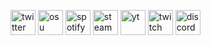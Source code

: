 [<img src='https://i.imgur.com/FLoGV23.png' alt='twitter' height='40'>](https://twitter.com/qwzmn)  [<img src='https://i.imgur.com/tWoI54R.png' alt='osu' height='40'>](https://osu.ppy.sh/users/21472898)  [<img src='https://i.imgur.com/uriN4aY.png' alt='spotify' height='40'>](https://open.spotify.com/user/a15whau8wl7xh98yngdsy5ogy?si=fc332b37058649ca)  [<img src='https://i.imgur.com/TnXedwt.png' alt='steam' height='40'>](https://steamcommunity.com/profiles/76561199075369678/)  [<img src='https://i.imgur.com/rir32Lt.png' alt='yt' height='40'>](https://www.youtube.com/channel/UCIbGLkaPuknj7p0r9NFkRvg)  [<img src='https://i.imgur.com/TYURNT2.png' alt='twitch' height='40'>](https://www.twitch.tv/qweeznn)  [<img src='https://i.imgur.com/51N3SeS.png' alt='discord' height='40'>](https://discord.gg/zKyZeQu)
